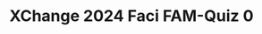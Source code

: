---
title: XChange 2024 Faci FAM-Quiz 0
redirect_to: https://docs.google.com/forms/d/e/1FAIpQLSfEOlAey3pI0HKGP6LMUaCFzsI8GJpcefHn46X5c7C4cx5dpw/viewform?usp=sf_link
redirect_from: 
  - /XC24FAMQuiz0
  - /xc24famquiz0
---